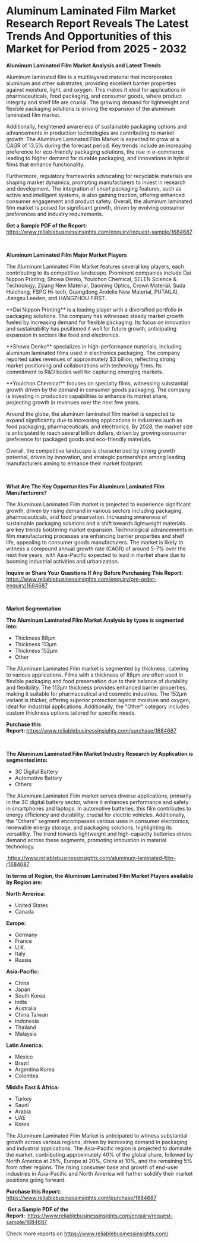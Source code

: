 <p><h1>Aluminum Laminated Film Market Research Report Reveals The Latest Trends And Opportunities of this Market for Period from 2025 - 2032</h1></p><p><strong>Aluminum Laminated Film Market Analysis and Latest Trends</strong></p>
<p><p>Aluminum laminated film is a multilayered material that incorporates aluminum and other substrates, providing excellent barrier properties against moisture, light, and oxygen. This makes it ideal for applications in pharmaceuticals, food packaging, and consumer goods, where product integrity and shelf life are crucial. The growing demand for lightweight and flexible packaging solutions is driving the expansion of the aluminum laminated film market.</p><p>Additionally, heightened awareness of sustainable packaging options and advancements in production technologies are contributing to market growth. The Aluminum Laminated Film Market is expected to grow at a CAGR of 13.5% during the forecast period. Key trends include an increasing preference for eco-friendly packaging solutions, the rise in e-commerce leading to higher demand for durable packaging, and innovations in hybrid films that enhance functionality.</p><p>Furthermore, regulatory frameworks advocating for recyclable materials are shaping market dynamics, prompting manufacturers to invest in research and development. The integration of smart packaging features, such as active and intelligent systems, is also gaining traction, offering enhanced consumer engagement and product safety. Overall, the aluminum laminated film market is poised for significant growth, driven by evolving consumer preferences and industry requirements.</p></p>
<p><strong>Get a Sample PDF of the Report:&nbsp;</strong> <a href="https://www.reliablebusinessinsights.com/enquiry/request-sample/1684687?utm_campaign=3276&utm_medium=2&utm_source=Github&utm_content=ia&utm_term=02042025&utm_id=aluminum-laminated-film">https://www.reliablebusinessinsights.com/enquiry/request-sample/1684687</a></p>
<p>&nbsp;</p>
<p><strong>Aluminum Laminated Film Major Market Players</strong></p>
<p><p>The Aluminum Laminated Film Market features several key players, each contributing to its competitive landscape. Prominent companies include Dai Nippon Printing, Showa Denko, Youlchon Chemical, SELEN Science & Technology, Zijiang New Material, Daoming Optics, Crown Material, Suda Huicheng, FSPG Hi-tech, Guangdong Andelie New Material, PUTAILAI, Jiangsu Leeden, and HANGZHOU FIRST.</p><p>**Dai Nippon Printing** is a leading player with a diversified portfolio in packaging solutions. The company has witnessed steady market growth fueled by increasing demand for flexible packaging. Its focus on innovation and sustainability has positioned it well for future growth, anticipating expansion in sectors like food and electronics.</p><p>**Showa Denko** specializes in high-performance materials, including aluminum laminated films used in electronics packaging. The company reported sales revenues of approximately $3 billion, reflecting strong market positioning and collaborations with technology firms. Its commitment to R&D bodes well for capturing emerging markets.</p><p>**Youlchon Chemical** focuses on specialty films, witnessing substantial growth driven by the demand in consumer goods packaging. The company is investing in production capabilities to enhance its market share, projecting growth in revenues over the next few years.</p><p>Around the globe, the aluminum laminated film market is expected to expand significantly due to increasing applications in industries such as food packaging, pharmaceuticals, and electronics. By 2028, the market size is anticipated to reach several billion dollars, driven by growing consumer preference for packaged goods and eco-friendly materials.</p><p>Overall, the competitive landscape is characterized by strong growth potential, driven by innovation, and strategic partnerships among leading manufacturers aiming to enhance their market footprint.</p></p>
<p>&nbsp;</p>
<p><strong>What Are The Key Opportunities For Aluminum Laminated Film Manufacturers?</strong></p>
<p><p>The Aluminum Laminated Film market is projected to experience significant growth, driven by rising demand in various sectors including packaging, pharmaceuticals, and food preservation. Increasing awareness of sustainable packaging solutions and a shift towards lightweight materials are key trends bolstering market expansion. Technological advancements in film manufacturing processes are enhancing barrier properties and shelf life, appealing to consumer goods manufacturers. The market is likely to witness a compound annual growth rate (CAGR) of around 5-7% over the next five years, with Asia-Pacific expected to lead in market share due to booming industrial activities and urbanization.</p></p>
<p><strong>Inquire or Share Your Questions If Any Before Purchasing This Report:</strong> <a href="https://www.reliablebusinessinsights.com/enquiry/pre-order-enquiry/1684687?utm_campaign=3276&utm_medium=2&utm_source=Github&utm_content=ia&utm_term=02042025&utm_id=aluminum-laminated-film">https://www.reliablebusinessinsights.com/enquiry/pre-order-enquiry/1684687</a></p>
<p>&nbsp;</p>
<p><strong>Market Segmentation</strong></p>
<p><strong>The Aluminum Laminated Film Market Analysis by types is segmented into:</strong></p>
<p><ul><li>Thickness 88μm</li><li>Thickness 113μm</li><li>Thickness 152μm</li><li>Other</li></ul></p>
<p><p>The Aluminum Laminated Film market is segmented by thickness, catering to various applications. Films with a thickness of 88μm are often used in flexible packaging and food preservation due to their balance of durability and flexibility. The 113μm thickness provides enhanced barrier properties, making it suitable for pharmaceutical and cosmetic industries. The 152μm variant is thicker, offering superior protection against moisture and oxygen, ideal for industrial applications. Additionally, the "Other" category includes custom thickness options tailored for specific needs.</p></p>
<p><strong>Purchase this Report:&nbsp;</strong><a href="https://www.reliablebusinessinsights.com/purchase/1684687?utm_campaign=3276&utm_medium=2&utm_source=Github&utm_content=ia&utm_term=02042025&utm_id=aluminum-laminated-film">https://www.reliablebusinessinsights.com/purchase/1684687</a></p>
<p>&nbsp;</p>
<p><strong>The Aluminum Laminated Film Market Industry Research by Application is segmented into:</strong></p>
<p><ul><li>3C Digital Battery</li><li>Automotive Battery</li><li>Others</li></ul></p>
<p><p>The Aluminum Laminated Film market serves diverse applications, primarily in the 3C digital battery sector, where it enhances performance and safety in smartphones and laptops. In automotive batteries, this film contributes to energy efficiency and durability, crucial for electric vehicles. Additionally, the "Others" segment encompasses various uses in consumer electronics, renewable energy storage, and packaging solutions, highlighting its versatility. The trend towards lightweight and high-capacity batteries drives demand across these segments, promoting innovation in material technology.</p></p>
<p><a href="https://www.reliablebusinessinsights.com/aluminum-laminated-film-r1684687?utm_campaign=3276&utm_medium=2&utm_source=Github&utm_content=ia&utm_term=02042025&utm_id=aluminum-laminated-film">&nbsp;https://www.reliablebusinessinsights.com/aluminum-laminated-film-r1684687</a></p>
<p><strong>In terms of Region, the Aluminum Laminated Film Market Players available by Region are:</strong></p>
<p>
    <p> <strong> North America: </strong>
        <ul>
            <li>United States</li>
            <li>Canada</li>
        </ul>
        </p> 
    <p> <strong> Europe: </strong>
        <ul>
            <li>Germany</li>
            <li>France</li>
            <li>U.K.</li>
            <li>Italy</li>
            <li>Russia</li>
        </ul>
        </p> 
    <p> <strong> Asia-Pacific: </strong>
        <ul>
            <li>China</li>
            <li>Japan</li>
            <li>South Korea</li>
            <li>India</li>
            <li>Australia</li>
            <li>China Taiwan</li>
            <li>Indonesia</li>
            <li>Thailand</li>
            <li>Malaysia</li>
        </ul>
        </p> 
    <p> <strong> Latin America: </strong>
        <ul>
            <li>Mexico</li>
            <li>Brazil</li>
            <li>Argentina Korea</li>
            <li>Colombia</li>
        </ul>
        </p> 
    <p> <strong> Middle East & Africa: </strong>
        <ul>
            <li>Turkey</li>
            <li>Saudi</li>
            <li>Arabia</li>
            <li>UAE</li>
            <li>Korea</li>
        </ul>
    </p>
    </p>
<p><p>The Aluminum Laminated Film Market is anticipated to witness substantial growth across various regions, driven by increasing demand in packaging and industrial applications. The Asia-Pacific region is projected to dominate the market, contributing approximately 40% of the global share, followed by North America at 25%, Europe at 20%, China at 10%, and the remaining 5% from other regions. The rising consumer base and growth of end-user industries in Asia-Pacific and North America will further solidify their market positions going forward.</p></p>
<p><strong>Purchase this Report: </strong><a href="https://www.reliablebusinessinsights.com/purchase/1684687?utm_campaign=3276&utm_medium=2&utm_source=Github&utm_content=ia&utm_term=02042025&utm_id=aluminum-laminated-film">https://www.reliablebusinessinsights.com/purchase/1684687</a></p>
<p>&nbsp;<strong>Get a Sample PDF of the Report:&nbsp;&nbsp;</strong><a href="https://www.reliablebusinessinsights.com/enquiry/request-sample/1684687?utm_campaign=3276&utm_medium=2&utm_source=Github&utm_content=ia&utm_term=02042025&utm_id=aluminum-laminated-film">https://www.reliablebusinessinsights.com/enquiry/request-sample/1684687</a></p>
<p><strong></strong></p>
<p>Check more reports on <a href="https://www.reliablebusinessinsights.com/?utm_campaign=3276&utm_medium=2&utm_source=Github&utm_content=ia&utm_term=02042025&utm_id=aluminum-laminated-film">https://www.reliablebusinessinsights.com/</a></p>
